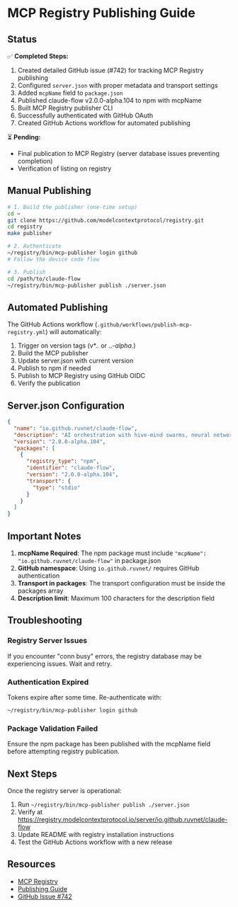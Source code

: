 # MCP Registry Publishing Guide

## Status

✅ **Completed Steps:**
1. Created detailed GitHub issue (#742) for tracking MCP Registry publishing
2. Configured `server.json` with proper metadata and transport settings
3. Added `mcpName` field to `package.json` 
4. Published claude-flow v2.0.0-alpha.104 to npm with mcpName
5. Built MCP Registry publisher CLI
6. Successfully authenticated with GitHub OAuth
7. Created GitHub Actions workflow for automated publishing

⏳ **Pending:**
- Final publication to MCP Registry (server database issues preventing completion)
- Verification of listing on registry

## Manual Publishing

```bash
# 1. Build the publisher (one-time setup)
cd ~
git clone https://github.com/modelcontextprotocol/registry.git
cd registry
make publisher

# 2. Authenticate
~/registry/bin/mcp-publisher login github
# Follow the device code flow

# 3. Publish
cd /path/to/claude-flow
~/registry/bin/mcp-publisher publish ./server.json
```

## Automated Publishing

The GitHub Actions workflow (`.github/workflows/publish-mcp-registry.yml`) will automatically:
1. Trigger on version tags (v*.*.* or *.*.*-alpha.*)
2. Build the MCP publisher
3. Update server.json with current version
4. Publish to npm if needed
5. Publish to MCP Registry using GitHub OIDC
6. Verify the publication

## Server.json Configuration

```json
{
  "name": "io.github.ruvnet/claude-flow",
  "description": "AI orchestration with hive-mind swarms, neural networks, and 87 MCP tools for enterprise dev.",
  "version": "2.0.0-alpha.104",
  "packages": [
    {
      "registry_type": "npm",
      "identifier": "claude-flow",
      "version": "2.0.0-alpha.104",
      "transport": {
        "type": "stdio"
      }
    }
  ]
}
```

## Important Notes

1. **mcpName Required**: The npm package must include `"mcpName": "io.github.ruvnet/claude-flow"` in package.json
2. **GitHub namespace**: Using `io.github.ruvnet/` requires GitHub authentication
3. **Transport in packages**: The transport configuration must be inside the packages array
4. **Description limit**: Maximum 100 characters for the description field

## Troubleshooting

### Registry Server Issues
If you encounter "conn busy" errors, the registry database may be experiencing issues. Wait and retry.

### Authentication Expired
Tokens expire after some time. Re-authenticate with:
```bash
~/registry/bin/mcp-publisher login github
```

### Package Validation Failed
Ensure the npm package has been published with the mcpName field before attempting registry publication.

## Next Steps

Once the registry server is operational:
1. Run `~/registry/bin/mcp-publisher publish ./server.json`
2. Verify at https://registry.modelcontextprotocol.io/server/io.github.ruvnet/claude-flow
3. Update README with registry installation instructions
4. Test the GitHub Actions workflow with a new release

## Resources

- [MCP Registry](https://github.com/modelcontextprotocol/registry)
- [Publishing Guide](https://github.com/modelcontextprotocol/registry/blob/main/docs/guides/publishing/publish-server.md)
- [GitHub Issue #742](https://github.com/ruvnet/claude-flow/issues/742)
